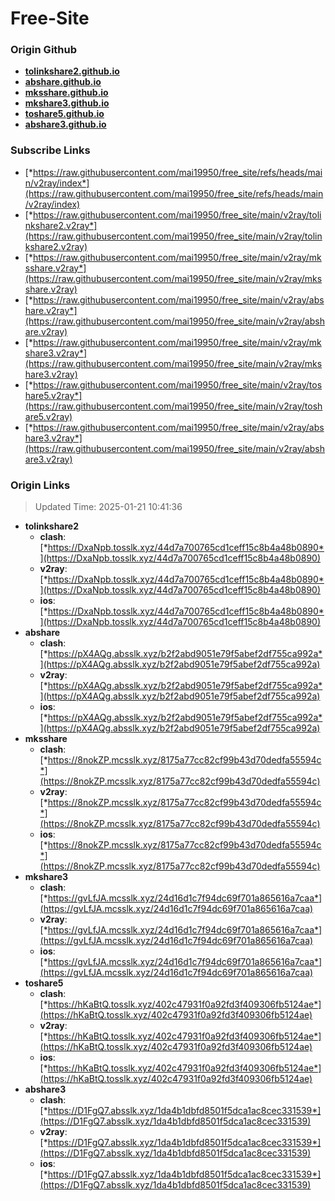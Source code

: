 # Free-Site

### Origin Github

- [**tolinkshare2.github.io**](https://github.com/tolinkshare2/tolinkshare2.github.io)
- [**abshare.github.io**](https://github.com/abshare/abshare.github.io)
- [**mksshare.github.io**](https://github.com/mksshare/mksshare.github.io)
- [**mkshare3.github.io**](https://github.com/mkshare3/mkshare3.github.io)
- [**toshare5.github.io**](https://github.com/toshare5/toshare5.github.io)
- [**abshare3.github.io**](https://github.com/abshare3/abshare3.github.io)

### Subscribe Links

- [*https://raw.githubusercontent.com/mai19950/free_site/refs/heads/main/v2ray/index*](https://raw.githubusercontent.com/mai19950/free_site/refs/heads/main/v2ray/index)
- [*https://raw.githubusercontent.com/mai19950/free_site/main/v2ray/tolinkshare2.v2ray*](https://raw.githubusercontent.com/mai19950/free_site/main/v2ray/tolinkshare2.v2ray)
- [*https://raw.githubusercontent.com/mai19950/free_site/main/v2ray/mksshare.v2ray*](https://raw.githubusercontent.com/mai19950/free_site/main/v2ray/mksshare.v2ray)
- [*https://raw.githubusercontent.com/mai19950/free_site/main/v2ray/abshare.v2ray*](https://raw.githubusercontent.com/mai19950/free_site/main/v2ray/abshare.v2ray)
- [*https://raw.githubusercontent.com/mai19950/free_site/main/v2ray/mkshare3.v2ray*](https://raw.githubusercontent.com/mai19950/free_site/main/v2ray/mkshare3.v2ray)
- [*https://raw.githubusercontent.com/mai19950/free_site/main/v2ray/toshare5.v2ray*](https://raw.githubusercontent.com/mai19950/free_site/main/v2ray/toshare5.v2ray)
- [*https://raw.githubusercontent.com/mai19950/free_site/main/v2ray/abshare3.v2ray*](https://raw.githubusercontent.com/mai19950/free_site/main/v2ray/abshare3.v2ray)

### Origin Links

> Updated Time: 2025-01-21 10:41:36

- **tolinkshare2**
  - **clash**: [*https://DxaNpb.tosslk.xyz/44d7a700765cd1ceff15c8b4a48b0890*](https://DxaNpb.tosslk.xyz/44d7a700765cd1ceff15c8b4a48b0890)
  - **v2ray**: [*https://DxaNpb.tosslk.xyz/44d7a700765cd1ceff15c8b4a48b0890*](https://DxaNpb.tosslk.xyz/44d7a700765cd1ceff15c8b4a48b0890)
  - **ios**: [*https://DxaNpb.tosslk.xyz/44d7a700765cd1ceff15c8b4a48b0890*](https://DxaNpb.tosslk.xyz/44d7a700765cd1ceff15c8b4a48b0890)
- **abshare**
  - **clash**: [*https://pX4AQg.absslk.xyz/b2f2abd9051e79f5abef2df755ca992a*](https://pX4AQg.absslk.xyz/b2f2abd9051e79f5abef2df755ca992a)
  - **v2ray**: [*https://pX4AQg.absslk.xyz/b2f2abd9051e79f5abef2df755ca992a*](https://pX4AQg.absslk.xyz/b2f2abd9051e79f5abef2df755ca992a)
  - **ios**: [*https://pX4AQg.absslk.xyz/b2f2abd9051e79f5abef2df755ca992a*](https://pX4AQg.absslk.xyz/b2f2abd9051e79f5abef2df755ca992a)
- **mksshare**
  - **clash**: [*https://8nokZP.mcsslk.xyz/8175a77cc82cf99b43d70dedfa55594c*](https://8nokZP.mcsslk.xyz/8175a77cc82cf99b43d70dedfa55594c)
  - **v2ray**: [*https://8nokZP.mcsslk.xyz/8175a77cc82cf99b43d70dedfa55594c*](https://8nokZP.mcsslk.xyz/8175a77cc82cf99b43d70dedfa55594c)
  - **ios**: [*https://8nokZP.mcsslk.xyz/8175a77cc82cf99b43d70dedfa55594c*](https://8nokZP.mcsslk.xyz/8175a77cc82cf99b43d70dedfa55594c)
- **mkshare3**
  - **clash**: [*https://gvLfJA.mcsslk.xyz/24d16d1c7f94dc69f701a865616a7caa*](https://gvLfJA.mcsslk.xyz/24d16d1c7f94dc69f701a865616a7caa)
  - **v2ray**: [*https://gvLfJA.mcsslk.xyz/24d16d1c7f94dc69f701a865616a7caa*](https://gvLfJA.mcsslk.xyz/24d16d1c7f94dc69f701a865616a7caa)
  - **ios**: [*https://gvLfJA.mcsslk.xyz/24d16d1c7f94dc69f701a865616a7caa*](https://gvLfJA.mcsslk.xyz/24d16d1c7f94dc69f701a865616a7caa)
- **toshare5**
  - **clash**: [*https://hKaBtQ.tosslk.xyz/402c47931f0a92fd3f409306fb5124ae*](https://hKaBtQ.tosslk.xyz/402c47931f0a92fd3f409306fb5124ae)
  - **v2ray**: [*https://hKaBtQ.tosslk.xyz/402c47931f0a92fd3f409306fb5124ae*](https://hKaBtQ.tosslk.xyz/402c47931f0a92fd3f409306fb5124ae)
  - **ios**: [*https://hKaBtQ.tosslk.xyz/402c47931f0a92fd3f409306fb5124ae*](https://hKaBtQ.tosslk.xyz/402c47931f0a92fd3f409306fb5124ae)
- **abshare3**
  - **clash**: [*https://D1FgQ7.absslk.xyz/1da4b1dbfd8501f5dca1ac8cec331539*](https://D1FgQ7.absslk.xyz/1da4b1dbfd8501f5dca1ac8cec331539)
  - **v2ray**: [*https://D1FgQ7.absslk.xyz/1da4b1dbfd8501f5dca1ac8cec331539*](https://D1FgQ7.absslk.xyz/1da4b1dbfd8501f5dca1ac8cec331539)
  - **ios**: [*https://D1FgQ7.absslk.xyz/1da4b1dbfd8501f5dca1ac8cec331539*](https://D1FgQ7.absslk.xyz/1da4b1dbfd8501f5dca1ac8cec331539)
